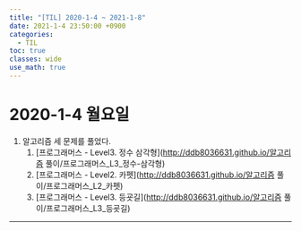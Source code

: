 ```yaml
---
title: "[TIL] 2020-1-4 ~ 2021-1-8"
date: 2021-1-4 23:50:00 +0900
categories:
  - TIL
toc: true
classes: wide
use_math: true
---
```


# 2020-1-4 월요일

1. 알고리즘 세 문제를 풀었다.
   1. [프로그래머스 - Level3. 정수 삼각형](http://ddb8036631.github.io/알고리즘 풀이/프로그래머스_L3_정수-삼각형)
   2. [프로그래머스 - Level2. 카펫](http://ddb8036631.github.io/알고리즘 풀이/프로그래머스_L2_카펫)
   3. [프로그래머스 - Level3. 등굣길](http://ddb8036631.github.io/알고리즘 풀이/프로그래머스_L3_등굣길)

---